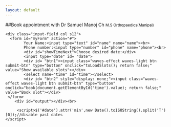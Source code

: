 ```yaml
---
layout: default
---
```


##Book appointment with Dr Samuel Manoj Ch <small>M.S Orthopaedics(Manipal)</small>

<script>       
       function loadSlots(slots) {
       var div = document.getElementById('time');
       document.getElementById('date').style.display = "none";
       document.getElementById('showTimeNext').innerText= "Choose from slots available on "+slots[0]+":";
       var output='';
       var date= slots[0].split("-");
       date = date[1]+"-"+date[0]+"-"+date[2]; //in the format of mm/dd/yyyy
       
       for (var i=1;i<slots.length;i++){
       var time= new Date(slots[i]).toLocaleTimeString([], { hour12: true});
       output= output+ '<option value=\"'+date+', '+time+'\">'+ time+'</option>';
       }
       div.innerHTML = output;
       div.style.display = "inherit";
       document.getElementById('btn2').style.display = "contents";
      }
      
      function toLoadSlots() {
        document.getElementById('btn1').style.display = "none";
        var reqDate= new Date(document.getElementById("date").value);
        var div = document.getElementById('showTimeNext');
        div.innerHTML = "Loading available slots for "+ reqDate.getDate()+"-"+ (reqDate.getMonth()+1) +"-" +reqDate.getFullYear() +". Please wait.....";
        google.script.run.withSuccessHandler(loadSlots).getSlots(reqDate.toISOString());
          }
       
      function onBooked(html){
       var div = document.getElementById('output');
       div.innerHTML = html;
        
      }
      function book(info){
          //hide the elements
          document.getElementById("myForm").style.display = "none";
          //intimate booking going on
          document.getElementById('output').innerHTML= "Your appointment is being booked.....";
          //and book the slot
          google.script.run.withSuccessHandler(onBooked).bookSlot(document.getElementById("name").value,document.getElementById("phone").value,info);
          return false;
          }
    </script>
    
    <div class="input-field col s12">
      <form id="myForm" action="#">
            Your Name:<input type="text" id="name" name="name"><br>
            Phone number:<input type="number" id="phone" name="phone"><br>
            <div id="showTimeNext">Choose desired date:</div>
            <input type="date" id= "date">
            <div id= "btn1"><input class="waves-effect waves-light btn submit-btn" type="button" onclick="toLoadSlots(); return false;" value="Show available slots"></div>
            <select name="time" id="time"></select>
            <div id= "btn2" style="display: none;"><input class="waves-effect waves-light btn submit-btn" type="button" onclick="book(document.getElementById('time').value); return false;" value="Book slot"></div>
     </form>  
        <div id="output"></div><br>
        
         <script>$('#date').attr('min',new Date().toISOString().split('T')[0]);//disable past dates
    </script>
